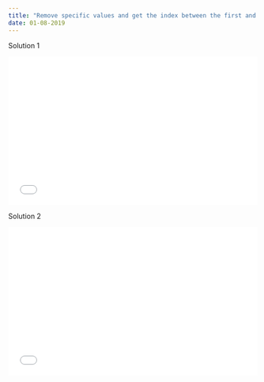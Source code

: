 ```yaml
---
title: "Remove specific values and get the index between the first and last values"
date: 01-08-2019
---
```


Solution 1

<iframe width="100%" height="300" src="//jsfiddle.net/ozywuli/2vyd6bL3/84/embedded/js,result/dark/" allowfullscreen="allowfullscreen" allowpaymentrequest frameborder="0"></iframe>

Solution 2

<iframe width="100%" height="300" src="//jsfiddle.net/ozywuli/ey0wfc3m/15/embedded/js,result/dark/" allowfullscreen="allowfullscreen" allowpaymentrequest frameborder="0"></iframe>